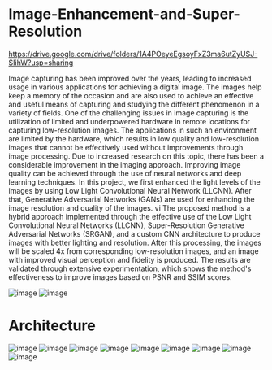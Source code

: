 # Image-Enhancement-and-Super-Resolution

https://drive.google.com/drive/folders/1A4POeyeEgsoyFxZ3ma6utZyUSJ-SIihW?usp=sharing

Image capturing has been improved over the years, leading to increased usage in 
various applications for achieving a digital image. The images help keep a memory of the 
occasion and are also used to achieve an effective and useful means of capturing and 
studying the different phenomenon in a variety of fields. One of the challenging issues in 
image capturing is the utilization of limited and underpowered hardware in remote 
locations for capturing low-resolution images. The applications in such an environment are 
limited by the hardware, which results in low quality and low-resolution images that cannot 
be effectively used without improvements through image processing.
Due to increased research on this topic, there has been a considerable improvement in the 
imaging approach. Improving image quality can be achieved through the use of neural 
networks and deep learning techniques. In this project, we first enhanced the light levels of 
the images by using Low Light Convolutional Neural Network (LLCNN). After that, 
Generative Adversarial Networks (GANs) are used for enhancing the image resolution and 
quality of the images.
vi
The proposed method is a hybrid approach implemented through the effective use of 
the Low Light Convolutional Neural Networks (LLCNN), Super-Resolution Generative 
Adversarial Networks (SRGAN), and a custom CNN architecture to produce images with 
better lighting and resolution. After this processing, the images will be scaled 4x from 
corresponding low-resolution images, and an image with improved visual perception and 
fidelity is produced. The results are validated through extensive experimentation, which 
shows the method's effectiveness to improve images based on PSNR and SSIM scores.

![image](https://user-images.githubusercontent.com/62867511/193403120-6614473b-676d-43ca-8483-d77a786e4f41.png)
![image](https://user-images.githubusercontent.com/62867511/193403145-24cdfc80-746a-450e-9d02-34e46d829c73.png)

# Architecture
![image](https://user-images.githubusercontent.com/62867511/193403159-a86da27d-3720-44b3-a959-89978c6779a9.png)
![image](https://user-images.githubusercontent.com/62867511/193403186-a76d28b6-6e2b-4785-838b-39191ad7ed71.png)
![image](https://user-images.githubusercontent.com/62867511/193403205-3c025b37-8919-42ba-992e-157b6f2d9a33.png)
![image](https://user-images.githubusercontent.com/62867511/193403217-e2655cd2-308a-4472-92e8-3ecbd7cf5ed8.png)
![image](https://user-images.githubusercontent.com/62867511/193403233-309a531b-3759-4b70-a91e-59d46677fdb3.png)
![image](https://user-images.githubusercontent.com/62867511/193403250-07dabdac-a027-47a5-8481-ce06c4dc74aa.png)
![image](https://user-images.githubusercontent.com/62867511/193403263-a2538c49-ef18-4a1a-a576-4318b6b03b76.png)
![image](https://user-images.githubusercontent.com/62867511/193403275-a71d82d2-d4d8-4197-9278-1a3dfb5e730b.png)
![image](https://user-images.githubusercontent.com/62867511/193403301-cdaf6309-f6b1-44ad-9043-3c82aa903bc8.png)







